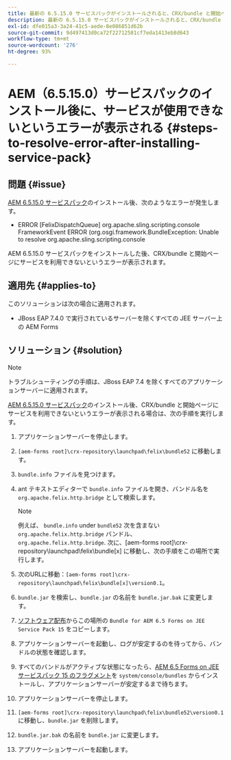 ```yaml
---
title: 最新の 6.5.15.0 サービスパックがインストールされると、CRX/bundle と開始ページサービスが利用できないというエラーが表示される
description: 最新の 6.5.15.0 サービスパックがインストールされると、CRX/bundle と開始ページサービスが利用できないというエラーが表示される
exl-id: dfe015a3-3a24-41c5-aede-8e086851d62b
source-git-commit: 9d497413d0ca72f22712581cf7eda1413eb8d643
workflow-type: tm+mt
source-wordcount: '276'
ht-degree: 93%

---
```


# AEM（6.5.15.0）サービスパックのインストール後に、サービスが使用できないというエラーが表示される {#steps-to-resolve-error-after-installing-service-pack}

## 問題 {#issue}

[AEM 6.5.15.0 サービスパック](https://experience.adobe.com/#/downloads/content/software-distribution/en/aem.html?package=/content/software-distribution/jp/details.html/content/dam/aem/public/adobe/packages/cq650/servicepack/aem-service-pkg-6.5.15.0.zip)のインストール後、次のようなエラーが発生します。
* ERROR [FelixDispatchQueue] org.apache.sling.scripting.console FrameworkEvent ERROR (org.osgi.framework.BundleException: Unable to resolve org.apache.sling.scripting.console

AEM 6.5.15.0 サービスパックをインストールした後、CRX/bundle と開始ページにサービスを利用できないというエラーが表示されます。

## 適用先 {#applies-to}

このソリューションは次の場合に適用されます。
* JBoss EAP 7.4.0 で実行されているサーバーを除くすべての JEE サーバー上の AEM Forms

## ソリューション {#solution}

>[!NOTE]
>
>トラブルシューティングの手順は、JBoss EAP 7.4 を除くすべてのアプリケーションサーバーに適用されます。

[AEM 6.5.15.0 サービスパック](https://experience.adobe.com/#/downloads/content/software-distribution/en/aem.html?package=/content/software-distribution/jp/details.html/content/dam/aem/public/adobe/packages/cq650/servicepack/aem-service-pkg-6.5.15.0.zip)のインストール後、CRX/bundle と開始ページにサービスを利用できないというエラーが表示される場合は、次の手順を実行します。

1. アプリケーションサーバーを停止します。
1. `[aem-forms root]\crx-repository\launchpad\felix\bundle52` に移動します。
1. `bundle.info` ファイルを見つけます。
1. ant テキストエディターで `bundle.info` ファイルを開き、バンドル名を `org.apache.felix.http.bridge` として検索します。

   >[!NOTE]
   >
   >例えば、 `bundle.info` under `bundle52` 次を含まない `org.apache.felix.http.bridge` バンドル、 `org.apache.felix.http.bridge`. 次に、[aem-forms root]\crx-repository\launchpad\felix\bundle[x] に移動し、次の手順をこの場所で実行します。

1. 次のURLに移動：`[aem-forms root]\crx-repository\launchpad\felix\bundle[x]\version0.1`。
1. `bundle.jar` を検索し、`bundle.jar` の名前を `bundle.jar.bak` に変更します。
1. [ソフトウェア配布](https://experience.adobe.com/#/downloads/content/software-distribution/en/aem.html?package=/content/software-distribution/en/details.html/content/dam/aem/public/adobe/packages/cq650/featurepack/bundle.jar)からこの場所の `Bundle for AEM 6.5 Forms on JEE Service Pack 15` をコピーします。
1. アプリケーションサーバーを起動し、ログが安定するのを待ってから、バンドルの状態を確認します。
1. すべてのバンドルがアクティブな状態になったら、[AEM 6.5 Forms on JEE サービスパック 15 のフラグメント](https://experience.adobe.com/#/downloads/content/software-distribution/en/aem.html?package=/content/software-distribution/en/details.html/content/dam/aem/public/adobe/packages/cq650/featurepack/org.apache.felix.http.servlet-api-1.2.0_fragment_full.jar)を `system/console/bundles` からインストールし、アプリケーションサーバーが安定するまで待ちます。
1. アプリケーションサーバーを停止します。
1. `[aem-forms root]\crx-repository\launchpad\felix\bundle52\version0.1` に移動し、`bundle.jar` を削除します。
1. `bundle.jar.bak` の名前を `bundle.jar` に変更します。
1. アプリケーションサーバーを起動します。
